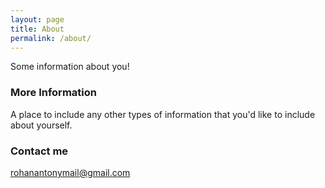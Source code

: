 ```yaml
---
layout: page
title: About
permalink: /about/
---
```


Some information about you!

### More Information

A place to include any other types of information that you'd like to include about yourself.

### Contact me

[rohanantonymail@gmail.com](mailto:rohanantonymail@gmail.com)
